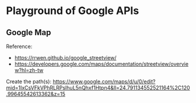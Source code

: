 # Playground of Google APIs

## Google Map
Reference: 
- https://rrwen.github.io/google_streetview/
- https://developers.google.com/maps/documentation/streetview/overview?hl=zh-tw

Create the path(s):
https://www.google.com/maps/d/u/0/edit?mid=1IxCsVFkVPhRLRPsIhuL5nQhxf1Htpn4&ll=24.791134552521164%2C120.99645542613362&z=15
